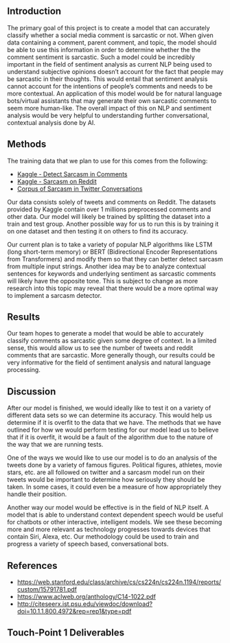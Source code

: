 ## Introduction

The primary goal of this project is to create a model that can accurately classify whether a social media comment is sarcastic or not. When given data containing a comment, parent comment, and topic, the model should be able to use this information in order to determine whether the the comment sentiment is sarcastic. Such a model could be incredibly important in the field of sentiment analysis as current NLP being used to understand subjective opinions doesn’t account for the fact that people may be sarcastic in their thoughts. This would entail that sentiment analysis cannot account for the intentions of people’s comments and needs to be more contextual. An application of this model would be for natural language bots/virtual assistants that may generate their own sarcastic comments  to seem more human-like. The overall impact of this on NLP and sentiment analysis would be very helpful to understanding further conversational, contextual analysis done by AI.

## Methods

The training data that we plan to use for this comes from the following:

- [Kaggle - Detect Sarcasm in Comments](https://www.kaggle.com/sachinichake/detect-sarcasm-in-comments?select=Train.csv)
- [Kaggle - Sarcasm on Reddit](https://www.kaggle.com/danofer/sarcasm)
- [Corpus of Sarcasm in Twitter Conversations](https://mendeley.figshare.com/articles/Corpus_of_Sarcasm_in_Twitter_Conversations/8962883)

Our data consists solely of tweets and comments on Reddit. The datasets provided by Kaggle contain over 1 millions preprocessed comments and other data. Our model will likely be trained by splitting the dataset into a train and test group. Another possible way for us to run this is by training it on one dataset and then testing it on others to find its accuracy. 

Our current plan is to take a variety of popular NLP algorithms like LSTM (long short-term memory) or BERT (Bidirectional Encoder Representations from Transformers) and modify them so that they can better detect sarcasm from multiple input strings. Another idea may be to analyze contextual sentences for keywords and underlying sentiment as sarcastic comments will likely have the opposite tone. This is subject to change as more research into this topic may reveal that there would be a more optimal way to implement a sarcasm detector.

## Results

Our team hopes to generate a model that would be able to accurately classify comments as sarcastic given some degree of context. In a limited sense, this would allow us to see the number of tweets and reddit comments that are sarcastic. More generally though, our results could be very informative for the field of sentiment analysis and natural language processing. 

## Discussion

After our model is finished, we would ideally like to test it on a variety of different data sets so we can determine its accuracy. This would help us determine if it is overfit to the data that we have. The methods that we have outlined for how we would perform testing for our model lead us to believe that if it is overfit, it would be a fault of the algorithm due to the nature of the way that we are running tests. 

One of the ways we would like to use our model is to do an analysis of the tweets done by a variety of famous figures. Political figures, athletes, movie stars, etc. are all followed on twitter and a sarcasm model run on their tweets would be important to determine how seriously they should be taken. In some cases, it could even be a measure of how appropriately they handle their position. 

Another way our model would be effective is in the field of NLP itself. A model that is able to understand context dependent speech would be useful for chatbots or other interactive, intelligent models. We see these becoming more and more relevant as technology progresses towards devices that contain Siri, Alexa, etc. Our methodology could be used to train and progress a variety of speech based, conversational bots.

## References

- https://web.stanford.edu/class/archive/cs/cs224n/cs224n.1194/reports/custom/15791781.pdf
- https://www.aclweb.org/anthology/C14-1022.pdf
- http://citeseerx.ist.psu.edu/viewdoc/download?doi=10.1.1.800.4972&rep=rep1&type=pdf

## Touch-Point 1 Deliverables

